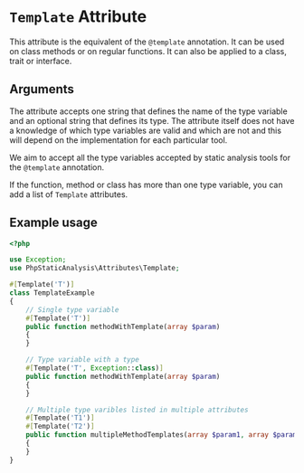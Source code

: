 # `Template` Attribute

This attribute is the equivalent of the `@template` annotation. It can be used on class methods or on regular functions. It can also be applied to a class, trait or interface.

## Arguments

The attribute accepts one string that defines the name of the type variable and an optional string that defines its type. The attribute itself does not have a knowledge of which type variables are valid and which are not and this will depend on the implementation for each particular tool.

We aim to accept all the type variables accepted by static analysis tools for the `@template` annotation.

If the function, method or class has more than one type variable, you can add a list of `Template` attributes.

## Example usage

```php
<?php

use Exception;
use PhpStaticAnalysis\Attributes\Template;

#[Template('T')]
class TemplateExample
{
    // Single type variable
    #[Template('T')]
    public function methodWithTemplate(array $param)
    {
    }

    // Type variable with a type
    #[Template('T', Exception::class)]
    public function methodWithTemplate(array $param)
    {
    }

    // Multiple type varibles listed in multiple attributes
    #[Template('T1')]
    #[Template('T2')]
    public function multipleMethodTemplates(array $param1, array $param2)
    {
    }    
}
```
